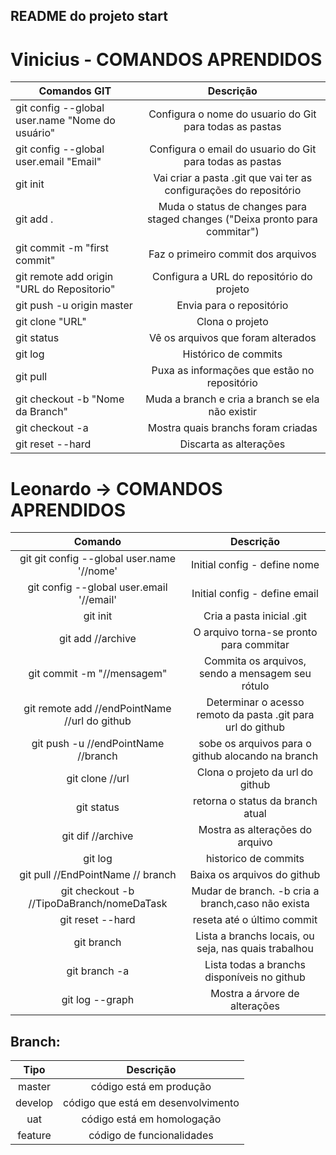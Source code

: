 ## README do projeto start

# Vinicius - COMANDOS APRENDIDOS

| Comandos GIT                                              | Descrição                                                                   |
| --------------------------------------------------------- |:--------------------------------------------------------------------------: | 
| git config --global user.name "Nome do usuário"           | Configura o nome do usuario do Git para todas as pastas                     | 
| git config --global user.email "Email"                    | Configura o email do usuario do Git para todas as pastas                    | 
| git init                                                  | Vai criar a pasta .git que vai ter as configurações do repositório          | 
| git add .                                                 | Muda o status de changes para staged changes ("Deixa pronto para commitar") | 
| git commit -m "first commit"                              | Faz o primeiro commit dos arquivos                                          | 
| git remote add origin "URL do Repositorio"                | Configura a URL do repositório do projeto                                   | 
| git push -u origin master                                 | Envia para o repositório                                                    | 
| git clone "URL"                                           | Clona o projeto                                                             |
| git status                                                | Vê os arquivos que foram alterados                                          | 
| git log                                                   | Histórico de commits                                                        | 
| git pull                                                  | Puxa as informações que estão no repositório                                | 
| git checkout -b "Nome da Branch"                          | Muda a branch e cria a branch se ela não existir                            | 
| git checkout -a                                           | Mostra quais branchs foram criadas                                          | 
| git reset --hard                                          | Discarta as alterações                                                      |

# Leonardo -> COMANDOS APRENDIDOS

| Comando | Descrição |
|:----:| :----: |
| git git config --global user.name '//nome' | Initial config - define nome |
| git config --global user.email '//email' | Initial config - define email |
| git init | Cria a pasta inicial .git |
| git add //archive |  O arquivo torna-se pronto para commitar |
| git commit -m "//mensagem" | Commita os arquivos, sendo a mensagem seu rótulo |
| git remote add //endPointName //url do github | Determinar o acesso remoto da pasta .git para url do github |
| git push -u //endPointName //branch | sobe os arquivos para o github alocando na branch |
| git clone //url | Clona o projeto da url do github |
| git status | retorna o status da branch atual |
| git dif //archive | Mostra as alterações do arquivo |
| git log | historico de commits |
| git pull //EndPointName // branch | Baixa os arquivos do github |
| git checkout -b //TipoDaBranch/nomeDaTask | Mudar de branch. -b cria a branch,caso não exista |
| git reset --hard | reseta até o último commit |
| git branch | Lista a branchs locais, ou seja, nas quais trabalhou |
| git branch -a | Lista todas a branchs disponíveis no github |
| git log --graph | Mostra a árvore de alterações |

## Branch:

| Tipo | Descrição |
| :---: | :---: |
| master  | código está em produção |
| develop | código que está em desenvolvimento |
| uat | código está em homologação |
| feature | código de funcionalidades |
